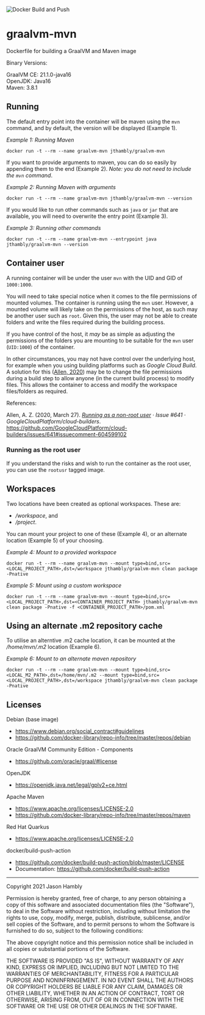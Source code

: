![Docker Build and Push](https://github.com/jthambly/graalvm-mvn/workflows/Docker%20Build%20and%20Push/badge.svg?branch=master)

# graalvm-mvn
Dockerfile for building a GraalVM and Maven image

Binary Versions:

GraalVM CE: 21.1.0-java16 <br/>
OpenJDK: Java16 <br/>
Maven: 3.8.1

## Running

The default entry point into the container will be maven using the `mvn` command, and by default, the version will be displayed (Example 1).

*Example 1: Running Maven*

`docker run -t --rm --name graalvm-mvn jthambly/graalvm-mvn`

If you want to provide arguments to maven, you can do so easily by appending them to the end (Example 2). *Note: you do not need to include the `mvn` command*.

*Example 2: Running Maven with arguments*

`docker run -t --rm --name graalvm-mvn jthambly/graalvm-mvn --version`

If you would like to run other commands such as `java` or `jar` that are available, you will need to overwrite the entry point (Example 3).

*Example 3: Running other commands*

`docker run -t --rm --name graalvm-mvn --entrypoint java jthambly/graalvm-mvn --version`


## Container user

A running container will be under the user `mvn` with the UID and GID of `1000:1000`.

You will need to take special notice when it comes to the file permissions of mounted volumes. 
The container is running using the `mvn` user. However, a mounted volume will likely take on the permissions of the host, as such may be another user such as `root`. 
Given this, the user may not be able to create folders and write the files required during the building process.

If you have control of the host, it *may* be as simple as adjusting the permissions of the folders you are mounting to be suitable for the `mvn` user (`UID:1000`) of the container.

In other circumstances, you may not have control over the underlying host, for example when you using building platforms such as *Google Cloud Build*. 
A solution for this ([Allen, 2020](https://github.com/GoogleCloudPlatform/cloud-builders/issues/641#issuecomment-604599102)) may be to change the file permissions during a build step to allow anyone (in the current build process) to modify files. 
This allows the container to access and modify the workspace files/folders as required.


References:

Allen, A. Z. (2020, March 27). *[Running as a non-root user](https://github.com/GoogleCloudPlatform/cloud-builders/issues/641#issuecomment-604599102) · Issue #641 · GoogleCloudPlatform/cloud-builders*. https://github.com/GoogleCloudPlatform/cloud-builders/issues/641#issuecomment-604599102

### Running as the root user

If you understand the risks and wish to run the container as the root user, you can use the `rootusr` tagged image.

## Workspaces

Two locations have been created as optional workspaces. These are:
- */workspace*, and 
- */project*. <br/>


You can mount your project to one of these (Example 4), or an alternate location (Example 5) of your choosing.


*Example 4: Mount to a provided workspace*

`docker run -t --rm --name graalvm-mvn --mount type=bind,src=<LOCAL_PROJECT_PATH>,dst=/workspace jthambly/graalvm-mvn clean package -Pnative`

*Example 5: Mount using a custom workspace*

`docker run -t --rm --name graalvm-mvn --mount type=bind,src=<LOCAL_PROJECT_PATH>,dst=<CONTAINER_PROJECT_PATH> jthambly/graalvm-mvn clean package -Pnative -f <CONTAINER_PROJECT_PATH>/pom.xml`

## Using an alternate .m2 repository cache

To utilise an alterntive .m2 cache location, it can be mounted at the */home/mvn/.m2* location (Example 6).


*Example 6: Mount to an alternate maven repository*

`docker run -t --rm --name graalvm-mvn --mount type=bind,src=<LOCAL_M2_PATH>,dst=/home/mvn/.m2 --mount type=bind,src=<LOCAL_PROJECT_PATH>,dst=/workspace jthambly/graalvm-mvn clean package -Pnative`

## Licenses

Debian (base image)
 - https://www.debian.org/social_contract#guidelines
 - https://github.com/docker-library/repo-info/tree/master/repos/debian

Oracle GraalVM Community Edition - Components
 - https://github.com/oracle/graal/#license

OpenJDK
 - https://openjdk.java.net/legal/gplv2+ce.html

Apache Maven
 - https://www.apache.org/licenses/LICENSE-2.0
 - https://github.com/docker-library/repo-info/tree/master/repos/maven

Red Hat Quarkus
 - https://www.apache.org/licenses/LICENSE-2.0

docker/build-push-action
 - https://github.com/docker/build-push-action/blob/master/LICENSE
 - Documentation: https://github.com/docker/build-push-action


---


Copyright 2021 Jason Hambly

Permission is hereby granted, free of charge, to any person obtaining a copy of this software and associated documentation files (the "Software"), to deal in the Software without restriction, including without limitation the rights to use, copy, modify, merge, publish, distribute, sublicense, and/or sell copies of the Software, and to permit persons to whom the Software is furnished to do so, subject to the following conditions:

The above copyright notice and this permission notice shall be included in all copies or substantial portions of the Software.

THE SOFTWARE IS PROVIDED "AS IS", WITHOUT WARRANTY OF ANY KIND, EXPRESS OR IMPLIED, INCLUDING BUT NOT LIMITED TO THE WARRANTIES OF MERCHANTABILITY, FITNESS FOR A PARTICULAR PURPOSE AND NONINFRINGEMENT. IN NO EVENT SHALL THE AUTHORS OR COPYRIGHT HOLDERS BE LIABLE FOR ANY CLAIM, DAMAGES OR OTHER LIABILITY, WHETHER IN AN ACTION OF CONTRACT, TORT OR OTHERWISE, ARISING FROM, OUT OF OR IN CONNECTION WITH THE SOFTWARE OR THE USE OR OTHER DEALINGS IN THE SOFTWARE.

